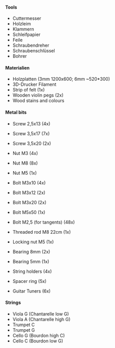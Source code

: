 #### Tools
- Cuttermesser
- Holzleim
- Klammern
- Schleifpapier
- Feile
- Schraubendreher
- Schraubenschlüssel
- Bohrer

#### Materialien
- Holzplatten (3mm 1200x600; 6mm ~520*300)
- 3D-Drucker Filament
- Strip of felt (1x)
- Wooden violin pegs (2x)
- Wood stains and colours

#### Metal bits
- Screw 2,5x13 (4x)
- Screw 3,5x17 (7x)
- Screw 3,5x20 (2x)
- Nut M3 (4x)
- Nut M8 (8x)
- Nut M5 (1x)
- Bolt M3x10 (4x)
- Bolt M3x12 (2x)
- Bolt M3x20 (2x)
- Bolt M5x50 (1x)
- Bolt M2,5 (for tangents) (48x)
- Threaded rod M8 22cm (1x)

- Locking nut M5 (1x)
- Bearing 8mm (2x)
- Bearing 5mm (1x)
- String holders (4x)
- Spacer ring (5x)

- Guitar Tuners (6x)

#### Strings
- Viola G (Chantarelle low G)
- Viola A (Chantarelle high G)
- Trumpet C
- Trumpet G
- Cello G (Bourdon high C)
- Cello C (Bourdon low G)